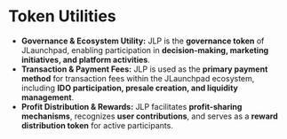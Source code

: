 # Token Utilities

* **Governance & Ecosystem Utility:** JLP is the **governance token** of JLaunchpad, enabling participation in **decision-making, marketing initiatives, and platform activities**.
* **Transaction & Payment Fees:** JLP is used as the **primary payment method** for transaction fees within the JLaunchpad ecosystem, including **IDO participation, presale creation, and liquidity management**.
* **Profit Distribution & Rewards:** JLP facilitates **profit-sharing mechanisms**, recognizes **user contributions**, and serves as a **reward distribution token** for active participants.
